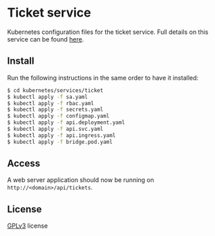 # Ticket service

Kubernetes configuration files for the ticket service. Full details on this service can be
found [here](https://github.com/rena2damas/ticket-manager).

## Install

Run the following instructions in the same order to have it installed:

```bash
$ cd kubernetes/services/ticket
$ kubectl apply -f sa.yaml
$ kubectl apply -f rbac.yaml
$ kubectl apply -f secrets.yaml
$ kubectl apply -f configmap.yaml
$ kubectl apply -f api.deployment.yaml
$ kubectl apply -f api.svc.yaml
$ kubectl apply -f api.ingress.yaml
$ kubectl apply -f bridge.pod.yaml
```

## Access

A web server application should now be running on ```http://<domain>/api/tickets```.

## License

[GPLv3](LICENSE) license

